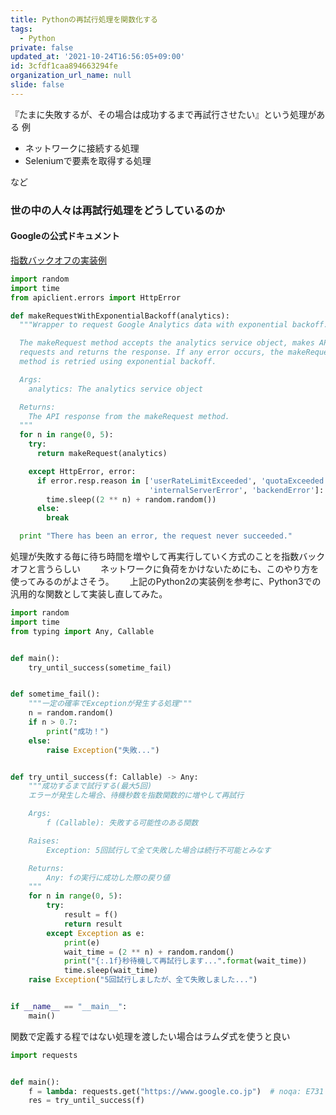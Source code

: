 ```yaml
---
title: Pythonの再試行処理を関数化する
tags:
  - Python
private: false
updated_at: '2021-10-24T16:56:05+09:00'
id: 3cfdf1caa894663294fe
organization_url_name: null
slide: false
---
```

『たまに失敗するが、その場合は成功するまで再試行させたい』という処理がある
例　

* ネットワークに接続する処理
* Seleniumで要素を取得する処理

など　　

### 世の中の人々は再試行処理をどうしているのか
#### Googleの公式ドキュメント
[指数バックオフの実装例](https://developers.google.com/analytics/devguides/reporting/core/v3/coreErrors?hl=ja)

```python
import random
import time
from apiclient.errors import HttpError

def makeRequestWithExponentialBackoff(analytics):
  """Wrapper to request Google Analytics data with exponential backoff.

  The makeRequest method accepts the analytics service object, makes API
  requests and returns the response. If any error occurs, the makeRequest
  method is retried using exponential backoff.

  Args:
    analytics: The analytics service object

  Returns:
    The API response from the makeRequest method.
  """
  for n in range(0, 5):
    try:
      return makeRequest(analytics)

    except HttpError, error:
      if error.resp.reason in ['userRateLimitExceeded', 'quotaExceeded',
                               'internalServerError', 'backendError']:
        time.sleep((2 ** n) + random.random())
      else:
        break

  print "There has been an error, the request never succeeded."
```

処理が失敗する毎に待ち時間を増やして再実行していく方式のことを指数バックオフと言うらしい　　
ネットワークに負荷をかけないためにも、このやり方を使ってみるのがよさそう。　　
上記のPython2の実装例を参考に、Python3での汎用的な関数として実装し直してみた。　　　

```python
import random
import time
from typing import Any, Callable


def main():
    try_until_success(sometime_fail)


def sometime_fail():
    """一定の確率でExceptionが発生する処理"""
    n = random.random()
    if n > 0.7:
        print("成功！")
    else:
        raise Exception("失敗...")


def try_until_success(f: Callable) -> Any:
    """成功するまで試行する(最大5回)
    エラーが発生した場合、待機秒数を指数関数的に増やして再試行

    Args:
        f (Callable): 失敗する可能性のある関数

    Raises:
        Exception: 5回試行して全て失敗した場合は続行不可能とみなす

    Returns:
        Any: fの実行に成功した際の戻り値
    """
    for n in range(0, 5):
        try:
            result = f()
            return result
        except Exception as e:
            print(e)
            wait_time = (2 ** n) + random.random()
            print("{:.1f}秒待機して再試行します...".format(wait_time))
            time.sleep(wait_time)
    raise Exception("5回試行しましたが、全て失敗しました...")


if __name__ == "__main__":
    main()
```

関数で定義する程ではない処理を渡したい場合はラムダ式を使うと良い

```python
import requests


def main():
    f = lambda: requests.get("https://www.google.co.jp")  # noqa: E731
    res = try_until_success(f)
```
